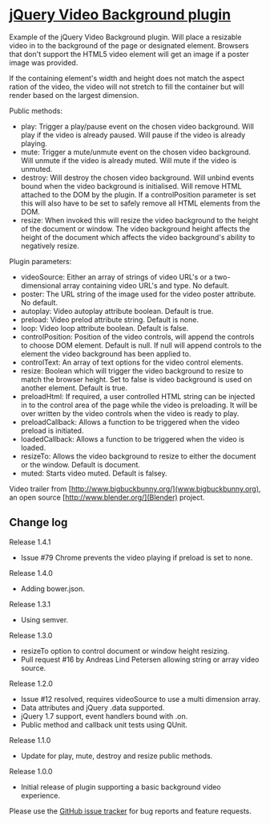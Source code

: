 # [jQuery Video Background plugin](http://www.georgepaterson.com)

Example of the jQuery Video Background plugin. Will place a resizable video in to the background of the page or designated element. Browsers that don't support the HTML5 video element will get an image if a poster image was provided.

If the containing element's width and height does not match the aspect ration of the video, the video will not stretch to fill the container but will render based on the largest dimension.

Public methods:

* play: Trigger a play/pause event on the chosen video background. Will play if the video is already paused. Will pause if the video is already playing. 
* mute: Trigger a mute/unmute event on the chosen video background. Will unmute if the video is already muted. Will mute if the video is unmuted.
* destroy: Will destroy the chosen video background. Will unbind events bound when the video background is initialised. Will remove HTML attached to the DOM by the plugin. If a controlPosition parameter is set this will also have to be set to safely remove all HTML elements from the DOM.
* resize: When invoked this will resize the video background to the height of the document or window. The video background height affects the height of the document which affects the video background's ability to negatively resize.

Plugin parameters:

*	videoSource: Either an array of strings of video URL's or a two-dimensional array containing video URL's and type. No default.
*	poster: The URL string of the image used for the video poster attribute. No default.
*	autoplay: Video autoplay attribute boolean. Default is true.
*	preload: Video prelod attribute string. Default is none.
*	loop: Video loop attribute boolean. Default is false.
*	controlPosition: Position of the video controls, will append the controls to choose DOM element. Default is null.  If null will append controls to the element the video background has been applied to.
*	controlText: An array of text options for the video control elements.
*	resize: Boolean which will trigger the video background to resize to match the browser height. Set to false is video background is used on another element. Default is true.
*	preloadHtml: If required, a user controlled HTML string can be injected in to the control area of the page while the video is preloading. It will be over written by the video controls when the video is ready to play.
*	preloadCallback: Allows a function to be triggered when the video preload is initiated.
*	loadedCallback: Allows a function to be triggered when the video is loaded.
*	resizeTo: Allows the video background to resize to either the document or the window. Default is document.
*	muted: Starts video muted.  Default is falsey.

Video trailer from [http://www.bigbuckbunny.org/](www.bigbuckbunny.org), an open source [http://www.blender.org/](Blender) project.

## Change log

Release 1.4.1

* Issue #79 Chrome prevents the video playing if preload is set to none.

Release 1.4.0

* Adding bower.json.

Release 1.3.1

* Using semver.

Release 1.3.0

* resizeTo option to control document or window height resizing.
* Pull request #16 by Andreas Lind Petersen allowing string or array video source.

Release 1.2.0

* Issue #12 resolved, requires videoSource to use a multi dimension array.
* Data attributes and jQuery .data supported.
* jQuery 1.7 support, event handlers bound with .on.
* Public method and callback unit tests using QUnit.

Release 1.1.0

* Update for play, mute, destroy and resize public methods.

Release 1.0.0

* Initial release of plugin supporting a basic background video experience.

	
Please use the [GitHub issue tracker](http://github.com/georgepaterson/jquery-videobackground/issues) for bug reports and feature requests.